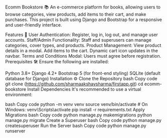 Ecomm Bookstore 📚
An e-commerce platform for books, allowing users to browse categories, view products, add items to their cart, and make purchases. This project is built using Django and Bootstrap for a responsive and user-friendly interface.

Features 🚀
User Authentication: Register, log in, log out, and manage user accounts.
Staff/Admin Functionality: Staff and superusers can manage categories, cover types, and products.
Product Management:
View product details in a modal.
Add items to the cart.
Dynamic cart icon updates in the navbar.
Terms and Conditions Modal: Users must agree before registration.
Prerequisites 🛠️
Ensure the following are installed:

Python 3.8+
Django 4.2+
Bootstrap 5 (for front-end styling)
SQLite (default database for Django)
Installation ⚙️
Clone the Repository
bash
Copy code
git clone (https://github.com/sharmaakshaysharma/firstapp.git)
cd ecomm-bookstore
Install Dependencies
It's recommended to use a virtual environment:

bash
Copy code
python -m venv venv
source venv/bin/activate  # On Windows: venv\Scripts\activate
pip install -r requirements.txt
Apply Migrations
bash
Copy code
python manage.py makemigrations
python manage.py migrate
Create a Superuser
bash
Copy code
python manage.py createsuperuser
Run the Server
bash
Copy code
python manage.py runserver
